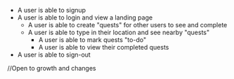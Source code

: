 - A user is able to signup
- A user is able to login and view a landing page
  - A user is able to create "quests" for other users to see and complete
  - A user is able to type in their location and see nearby "quests"
    - A user is able to mark quests "to-do"
	- A user is able to view their completed quests
- A user is able to sign-out

//Open to growth and changes
